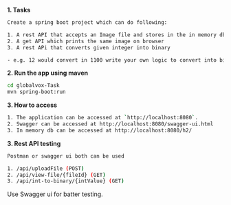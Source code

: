 **1. Tasks**

```bash
Create a spring boot project which can do following:

1. A rest API that accepts an Image file and stores in the in memory db
2. A get API which prints the same image on browser
3. A rest APi that converts given integer into binary

- e.g. 12 would convert in 1100 write your own logic to convert into binary - no third party APIs)
```
 

**2. Run the app using maven**

```bash
cd globalvox-Task
mvn spring-boot:run
```

**3. How to access**

```bash
1. The application can be accessed at `http://localhost:8080`.
2. Swagger can be accessed at http://localhost:8080/swagger-ui.html
3. In memory db can be accessed at http://localhost:8080/h2/
```

**3. Rest API testing**

```bash
Postman or swagger ui both can be used

1. /api/uploadFile (POST)
2. /api/view-file/{fileId} (GET)
3. /api/int-to-binary/{intValue} (GET)
```
Use Swagger ui for batter testing.


